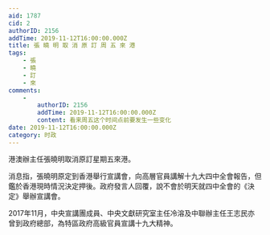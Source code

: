 ```yaml
---
aid: 1787
cid: 2
authorID: 2156
addTime: 2019-11-12T16:00:00.000Z
title: 張 曉 明 取 消 原 訂 周 五 來 港
tags:
    - 張
    - 曉
    - 訂
    - 來
comments:
    -
        authorID: 2156
        addTime: 2019-11-12T16:00:00.000Z
        content: 看来周五这个时间点前要发生一些变化
date: 2019-11-12T16:00:00.000Z
category: 时政
---
```


港澳辦主任張曉明取消原訂星期五來港。

消息指，張曉明原定到香港舉行宣講會，向高層官員講解十九大四中全會報告，但鑑於香港現時情況決定押後。政府發言人回覆，說不會於明天就四中全會的《決定》舉辦宣講會。

2017年11月，中央宣講團成員、中央文獻研究室主任冷溶及中聯辦主任王志民亦曾到政府總部，為特區政府高級官員宣講十九大精神。
